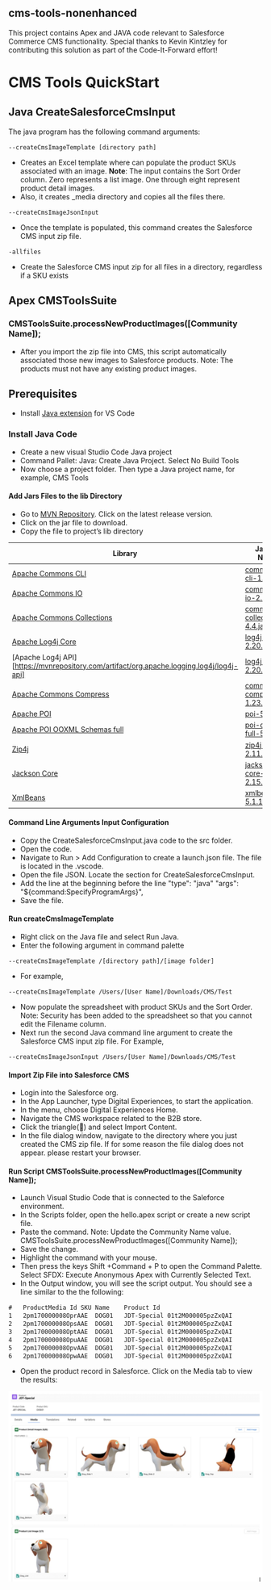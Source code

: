 ## cms-tools-nonenhanced

This project contains Apex and JAVA code relevant to Salesforce Commerce CMS functionality. Special thanks to Kevin Kintzley for contributing this solution as part of the Code-It-Forward effort!

# CMS Tools QuickStart

## Java CreateSalesforceCmsInput

The java program has the following command arguments:
```
--createCmsImageTemplate [directory path]
```
 - Creates an Excel template where can populate the product SKUs associated with an  image. **Note**: The input contains the Sort Order column.  Zero represents a list image. One through eight represent product detail images.
 - Also, it creates _media directory and copies all the files there.

```
--createCmsImageJsonInput
```
 - Once the template is populated, this command creates the Salesforce CMS input zip file.

```
-allfiles
```
 - Create the Salesforce CMS input zip for all files in a directory, regardless if a SKU exists
 ## Apex CMSToolsSuite

### CMSToolsSuite.processNewProductImages([Community Name]);
 - After you import the zip file into CMS, this script automatically associated those new images to Salesforce products. Note: The products must not have any existing product images.

## Prerequisites

 - Install [Java extension](https://code.visualstudio.com/docs/java/extensions) for VS Code

### Install Java Code

- Create a new visual Studio Code Java project
- Command Pallet: Java: Create Java Project. Select No Build Tools
- Now choose a project folder. Then type a Java project name, for example, CMS Tools

#### Add Jars Files to the lib Directory
- Go to [MVN Repository](https://mvnrepository.com/). Click on the latest release version.
- Click on the jar file to download.
- Copy the file to project’s lib directory

| Library | Jar File Name |
| ----------- | ----------- |
| [Apache Commons CLI](https://mvnrepository.com/artifact/commons-cli/commons-cli) | [commons-cli-1.5.0.jar](https://repo1.maven.org/maven2/commons-cli/commons-cli/1.5.0/commons-cli-1.5.0.jar) |
| [Apache Commons IO](https://mvnrepository.com/artifact/commons-io/commons-io) | [commons-io-2.13.0.jar](https://repo1.maven.org/maven2/commons-io/commons-io/2.13.0/commons-io-2.13.0.jar) |
| [Apache Commons Collections](https://mvnrepository.com/artifact/org.apache.commons/commons-collections4) | [commons-collections4-4.4.jar](https://mvnrepository.com/artifact/org.apache.commons/commons-collections4/4.4) |
| [Apache Log4j Core](https://mvnrepository.com/artifact/org.apache.logging.log4j/log4j-core) | [log4j-core-2.20.0.jar](https://repo1.maven.org/maven2/org/apache/logging/log4j/log4j-core/2.20.0/log4j-core-2.20.0.jar) |
| [Apache Log4j API][https://mvnrepository.com/artifact/org.apache.logging.log4j/log4j-api] | [log4j-api-2.20.0.jar](https://repo1.maven.org/maven2/org/apache/logging/log4j/log4j-api/2.20.0/log4j-api-2.20.0.jar) |
| [Apache Commons Compress](https://mvnrepository.com/artifact/org.apache.commons/commons-compress) | [commons-compress-1.23.0.jar](https://repo1.maven.org/maven2/org/apache/commons/commons-compress/1.23.0/commons-compress-1.23.0.jar) |
| [Apache POI](https://mvnrepository.com/artifact/org.apache.poi/poi) | [poi-5.2.3.jar](https://repo1.maven.org/maven2/org/apache/poi/poi/5.2.3/poi-5.2.3.jar) |
| [Apache POI OOXML Schemas full](https://mvnrepository.com/artifact/org.apache.poi/poi-ooxml-full) | [poi-ooxml-full-5.2.3.jar](https://repo1.maven.org/maven2/org/apache/poi/poi-ooxml-full/5.2.3/poi-ooxml-full-5.2.3.jar) |
| [Zip4j](https://mvnrepository.com/artifact/net.lingala.zip4j/zip4j) | [zip4j-2.11.5.jar](https://repo1.maven.org/maven2/net/lingala/zip4j/zip4j/2.11.5/zip4j-2.11.5.jar) |
| [Jackson Core](https://mvnrepository.com/artifact/com.fasterxml.jackson.core/jackson-core/) | [jackson-core-2.15.2.jar)](https://repo1.maven.org/maven2/com/fasterxml/jackson/core/jackson-core/2.15.2/jackson-core-2.15.2.jar) |
| [XmlBeans](https://mvnrepository.com/artifact/org.apache.xmlbeans/xmlbeans) | [xmlbeans-5.1.1.jar](https://mvnrepository.com/artifact/org.apache.xmlbeans/xmlbeans/5.1.1) |

#### Command Line Arguments Input Configuration
- Copy the CreateSalesforceCmsInput.java code to the src folder.
- Open the code.
- Navigate to Run > Add Configuration to create a launch.json file. The file is located in the .vscode.
- Open the file JSON. Locate the section for CreateSalesforceCmsInput.
- Add the line at the beginning before the line "type": "java"
"args": "${command:SpecifyProgramArgs}",
- Save the file.

#### Run createCmsImageTemplate
- Right click on the Java file and select Run Java.
- Enter the following argument in command palette
```
--createCmsImageTemplate /[directory path]/[image folder]
```
- For example,
```
--createCmsImageTemplate /Users/[User Name]/Downloads/CMS/Test
```
 - Now populate the spreadsheet with product SKUs and the Sort Order. Note: Security has been added to the spreadsheet so that you cannot edit the Filename column.
- Next run the second Java command line argument to create the Salesforce CMS input zip file. For Example,
```
--createCmsImageJsonInput /Users/[User Name]/Downloads/CMS/Test
```

#### Import Zip File into Salesforce CMS
- Login into the Salesforce org.
- In the App Launcher, type Digital Experiences, to start the application.
- In the menu, choose Digital Experiences Home.
- Navigate the CMS workspace related to the B2B store.
- Click the triangle(🔻) and select Import Content.
- In the file dialog window, navigate to the directory where you just created the CMS zip file. If for some reason the file dialog does not appear. please restart your browser.

#### Run Script CMSToolsSuite.processNewProductImages([Community Name]);
- Launch Visual Studio Code that is connected to the Saleforce environment.
- In the Scripts folder, open the hello.apex script or create a new script file.
- Paste the command. Note: Update the Community Name value.
CMSToolsSuite.processNewProductImages([Community Name]);
- Save the change.
- Highlight the command with your mouse.
- Then press the keys Shift +Command + P to open the Command Palette. Select SFDX: Execute Anonymous Apex with Currently Selected Text.
- In the Output window, you will see the script output. You should see a line similar to the the following:

```
#   ProductMedia Id SKU Name    Product Id
1   2pm170000008OprAAE  DOG01   JDT-Special 01t2M000005pzZxQAI
2   2pm170000008OpsAAE  DOG01   JDT-Special 01t2M000005pzZxQAI
3   2pm170000008OptAAE  DOG01   JDT-Special 01t2M000005pzZxQAI
4   2pm170000008OpuAAE  DOG01   JDT-Special 01t2M000005pzZxQAI
5   2pm170000008OpvAAE  DOG01   JDT-Special 01t2M000005pzZxQAI
6   2pm170000008OpwAAE  DOG01   JDT-Special 01t2M000005pzZxQAI
```

- Open the product record in Salesforce. Click on the Media tab to view the results:

![Result Shot](./DocImages/Media.jpg)









